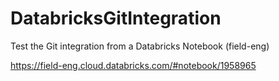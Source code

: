 # DatabricksGitIntegration
Test the Git integration from a Databricks Notebook (field-eng)

https://field-eng.cloud.databricks.com/#notebook/1958965
